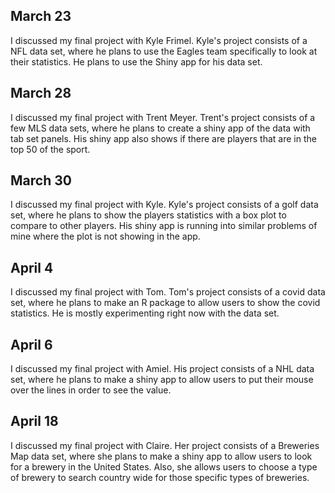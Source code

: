 ## March 23
I discussed my final project with Kyle Frimel. Kyle's project consists of a NFL data set, where he plans to use the Eagles team specifically to look at their statistics. He plans to use the Shiny app for his data set.

## March 28
I discussed my final project with Trent Meyer. Trent's project consists of a few MLS data sets, where he plans to create a shiny app of the data with tab set panels. His shiny app also shows if there are players that are in the top 50 of the sport.

## March 30
I discussed my final project with Kyle. Kyle's project consists of a golf data set, where he plans to show the players statistics with a box plot to compare to other players. His shiny app is running into similar problems of mine where the plot is not showing in the app.

## April 4
I discussed my final project with Tom. Tom's project consists of a covid data set, where he plans to make an R package to allow users to show the covid statistics. He is mostly experimenting right now with the data set.

## April 6
I discussed my final project with Amiel. His project consists of a NHL data set, where he plans to make a shiny app to allow users to put their mouse over the lines in order to see the value.

## April 18
I discussed my final project with Claire. Her project consists of a Breweries Map data set, where she plans to make a shiny app to allow users to look for a brewery in the United States. Also, she allows users to choose a type of brewery to search country wide for those specific types of breweries.